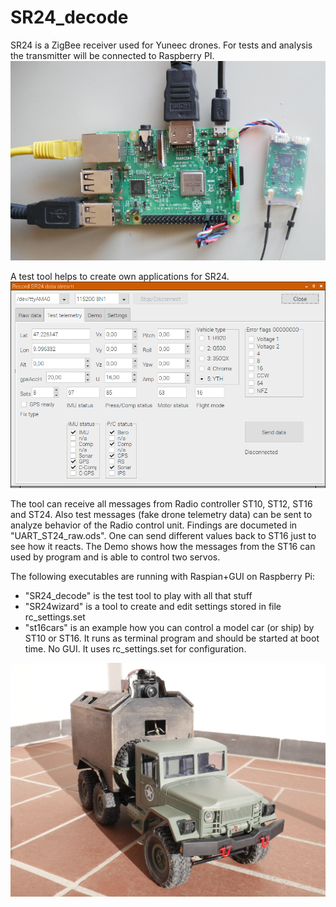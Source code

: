 # SR24_decode
SR24 is a ZigBee receiver used for Yuneec drones. 
For tests and analysis the transmitter will be connected to Raspberry PI.
![Test setup](Raspi5.JPG)

A test tool helps to create own applications for SR24.
![Screenshot test tool](raspi3.png)

The tool can receive all messages from Radio controller ST10, ST12, ST16 and ST24. Also test messages (fake drone telemetry data) can be sent to analyze behavior of the Radio control unit. Findings are documeted in "UART_ST24_raw.ods".
One can send different values back to ST16 just to see how it reacts. The Demo shows how the messages from the ST16 can used by program and is able to control two servos.

The following executables are running with Raspian+GUI on Raspberry Pi:
 - "SR24_decode" is the test tool to play with all that stuff
 - "SR24wizard" is a tool to create and edit settings stored in file rc_settings.set
 - "st16cars" is an example how you can control a model car (or ship) by ST10 or ST16. It runs as terminal program and should be started at boot time. No GUI. It uses rc_settings.set for configuration.

![Raspberry Pi driven truck](pi_truck1.jpg)
